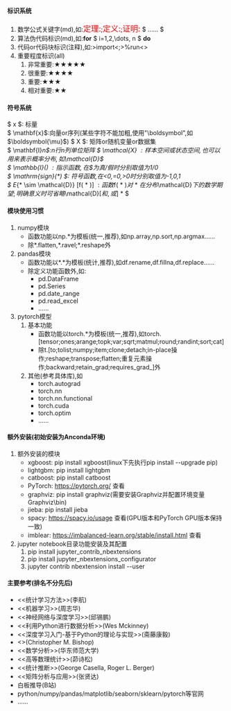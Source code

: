 #### 标识系统
1. 数学公式关键字(md),如:<font color='red' size=4>定理:</font>;<font color='red' size=4>定义:</font>;<font color='red' size=4>证明:</font> $ ...... $
2. 算法伪代码标识(md),如:**for**  $ i=1,2,\dots, n $ **do**
3. 代码or代码块标识(注释),如:>import<;>%run<>
4. 重要程度标识(all)
   1. 非常重要:★★★★★
   2. 很重要:★★★★
   3. 重要:★★★
   4. 相对重要:★★


#### 符号系统
$ x $: 标量      
$ \mathbf{x}$:向量or序列(某些字符不能加粗,使用"\boldsymbol",如$\boldsymbol{\mu}$) 
$ X $: 矩阵or随机变量or数据集   
$ \mathbf{I}_n$:n行n列单位矩阵
$ \mathcal{X} $: 样本空间或状态空间,也可以用来表示概率分布,如$\mathcal{D}$     
$ \mathbb{I}(*) $:  指示函数,在$*$为真/假时分别取值为1/0   
$ \mathrm{sign}(*) $:  符号函数,在<0,=0,>0时分别取值为-1,0,1  
$ E_{* \sim \mathcal{D}} [f( * )] $: 函数$f( * )$对$ * $在分布$\mathcal{D}$下的数学期望;明确意义时可省略$\mathcal{D}$[和,或]$ * $


#### 模块使用习惯
1. numpy模块
    * 函数功能以np.\*为模板(统一,推荐),如np.array,np.sort,np.argmax......
    * 除\*.flatten,\*.ravel;\*.reshape外
2. pandas模块
    * 函数功能以$*.*$为模板(统计,推荐),如df.rename,df.fillna,df.replace......
    * 除定义功能函数外,如:
        * pd.DataFrame
        * pd.Series
        * pd.date_range
        * pd.read_excel
        * ......       
3. pytorch模型
    1. 基本功能
        * 函数功能以torch.\*为模板(统一,推荐),如torch.[tensor;ones;arange;topk;var;sqrt;matmul;round;randint;sort;cat]
        * 除t.[to;tolist;numpy;item;clone;detach;in-place操作;reshape;transpose;flatten;重复元素操作;backward;retain_grad;requires_grad_]外
    2. 其他(参考具体库),如
        * torch.autograd
        * torch.nn
        * torch.nn.functional
        * torch.cuda
        * torch.optim
        * ......
     

#### 额外安装(初始安装为Anconda环境)
1. 额外安装的模块
	* xgboost: pip install xgboost(linux下先执行pip install --upgrade pip)
    * lightgbm: pip install lightgbm
    * catboost: pip install catboost  
	* PyTorch: https://pytorch.org/ 查看
	* graphviz: pip install graphviz(需要安装Graphviz并配置环境变量Graphviz\bin)
	* jieba: pip install jieba
	* spacy: https://spacy.io/usage 查看(GPU版本和PyTorch GPU版本保持一致)
    * imblear: https://imbalanced-learn.org/stable/install.html 查看
2. jupyter notebook目录功能安装及其配置
	1. pip install jupyter_contrib_nbextensions   
	2. pip install jupyter_nbextensions_configurator    
	3. jupyter contrib nbextension install --user    


#### 主要参考(排名不分先后)
* <<统计学习方法>>(李航)
* <<机器学习>>(周志华)
* <<神经网络与深度学习>>(邱锡鹏)
* <<利用Python进行数据分析>>(Wes Mckinney)
* <<深度学习入门-基于Python的理论与实现>>(斋藤康毅)
* <<Pattern Recognition and Machine Learning>>(Christopher M. Bishop)
* <<数学分析>>(华东师范大学)
* <<高等数理统计>>(茆诗松)
* <<统计推断>>(George Casella, Roger L. Berger)
* <<矩阵分析与应用>>(张贤达)
* 白板推导(B站)
* python/numpy/pandas/matplotlib/seaborn/sklearn/pytorch等官网
* ......
